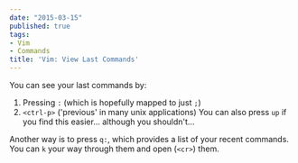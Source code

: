 ```yaml
---
date: "2015-03-15"
published: true
tags:
- Vim
- Commands
title: 'Vim: View Last Commands'
---
```


You can see your last commands by:
1. Pressing `:` (which is hopefully mapped to just `;`)
2. `<ctrl-p>` ('previous' in many unix applications)
  You can also press `up` if you find this easier... although you shouldn't...

Another way is to press `q:`, which provides a list of your recent commands. You can `k` your way through them and open (`<cr>`) them.
